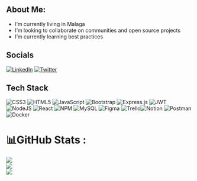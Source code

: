 ## About Me:
-  I’m currently living in Malaga
-  I’m looking to collaborate on communities and open source projects
-  I’m currently learning best practices

## Socials
[![LinkedIn](https://img.shields.io/badge/LinkedIn-%230077B5.svg?logo=linkedin&logoColor=white)](https://www.linkedin.com/in/callejaj/)
[![Twitter](https://img.shields.io/badge/Twitter-%231DA1F2.svg?logo=Twitter&logoColor=white)](https://twitter.com/CallejaPJ) 

## Tech Stack
![CSS3](https://img.shields.io/badge/css3-%231572B6.svg?style=for-the-badge&logo=css3&logoColor=white) ![HTML5](https://img.shields.io/badge/html5-%23E34F26.svg?style=for-the-badge&logo=html5&logoColor=white)  ![JavaScript](https://img.shields.io/badge/javascript-%23323330.svg?style=for-the-badge&logo=javascript&logoColor=%23F7DF1E)  ![Bootstrap](https://img.shields.io/badge/bootstrap-%23563D7C.svg?style=for-the-badge&logo=bootstrap&logoColor=white) ![Express.js](https://img.shields.io/badge/express.js-%23404d59.svg?style=for-the-badge&logo=express&logoColor=%2361DAFB) ![JWT](https://img.shields.io/badge/JWT-black?style=for-the-badge&logo=JSON%20web%20tokens) ![NodeJS](https://img.shields.io/badge/node.js-6DA55F?style=for-the-badge&logo=node.js&logoColor=white) ![React](https://img.shields.io/badge/react-%2320232a.svg?style=for-the-badge&logo=react&logoColor=%2361DAFB) ![NPM](https://img.shields.io/badge/NPM-%23000000.svg?style=for-the-badge&logo=npm&logoColor=white)  ![MySQL](https://img.shields.io/badge/mysql-%2300f.svg?style=for-the-badge&logo=mysql&logoColor=white)	![Figma](https://img.shields.io/badge/figma-%23F24E1E.svg?style=for-the-badge&logo=figma&logoColor=white) ![Trello](https://img.shields.io/badge/Trello-%23026AA7.svg?style=for-the-badge&logo=Trello&logoColor=white)![Notion](https://img.shields.io/badge/Notion-%23000000.svg?style=for-the-badge&logo=notion&logoColor=white)  ![Postman](https://img.shields.io/badge/Postman-FF6C37?style=for-the-badge&logo=postman&logoColor=white) ![Docker](https://img.shields.io/badge/docker-%230db7ed.svg?style=for-the-badge&logo=docker&logoColor=white) 
# 📊GitHub Stats :
![](https://github-readme-stats.vercel.app/api?username=CallejaJ&theme=radical&hide_border=false&include_all_commits=false&count_private=false)<br/>
![](https://github-readme-streak-stats.herokuapp.com/?user=CallejaJ&theme=radical&hide_border=false)<br/>
![](https://github-readme-stats.vercel.app/api/top-langs/?username=CallejaJ&theme=radical&hide_border=false&include_all_commits=false&count_private=false&layout=compact)


  
